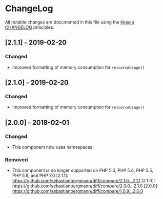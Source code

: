 # ChangeLog
All notable changes are documented in this file using the [Keep a CHANGELOG](http://keepachangelog.com/) principles.
## [2.1.1] - 2019-02-20
### Changed
* Improved formatting of memory consumption for `resourceUsage()`
## [2.1.0] - 2019-02-20
### Changed
* Improved formatting of memory consumption for `resourceUsage()`
## [2.0.0] - 2018-02-01
### Changed
* This component now uses namespaces
### Removed
* This component is no longer supported on PHP 5.3, PHP 5.4, PHP 5.5, PHP 5.6, and PHP 7.0
[2.1.1]: https://github.com/sebastianbergmann/diff/compare/2.1.0...2.1.1
[2.1.0]: https://github.com/sebastianbergmann/diff/compare/2.0.0...2.1.0
[2.0.0]: https://github.com/sebastianbergmann/diff/compare/1.0.9...2.0.0
